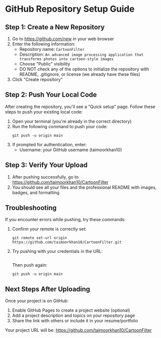 # GitHub Repository Setup Guide

## Step 1: Create a New Repository

1. Go to https://github.com/new in your web browser
2. Enter the following information:
   - Repository name: `CartoonFilter`
   - Description: `An advanced image processing application that transforms photos into cartoon-style images`
   - Choose "Public" visibility
   - DO NOT check any of the options to initialize the repository with README, .gitignore, or license (we already have these files)
3. Click "Create repository"

## Step 2: Push Your Local Code

After creating the repository, you'll see a "Quick setup" page. Follow these steps to push your existing local code:

1. Open your terminal (you're already in the correct directory)
2. Run the following command to push your code:
   ```
   git push -u origin main
   ```
3. If prompted for authentication, enter:
   - Username: your GitHub username (taimoorkhan10)
   

## Step 3: Verify Your Upload

1. After pushing successfully, go to https://github.com/taimoorkhan10/CartoonFilter
2. You should see all your files and the professional README with images, badges, and formatting

## Troubleshooting

If you encounter errors while pushing, try these commands:

1. Confirm your remote is correctly set:
   ```
   git remote set-url origin https://github.com/taimoorkhan10/CartoonFilter.git
   ```

2. Try pushing with your credentials in the URL:
   ```

   ```
   Then push again:
   ```
   git push -u origin main
   ```

## Next Steps After Uploading

Once your project is on GitHub:

1. Enable GitHub Pages to create a project website (optional)
2. Add a project description and topics on your repository page
3. Share the link with others or include it in your resume/portfolio

Your project URL will be: https://github.com/taimoorkhan10/CartoonFilter 